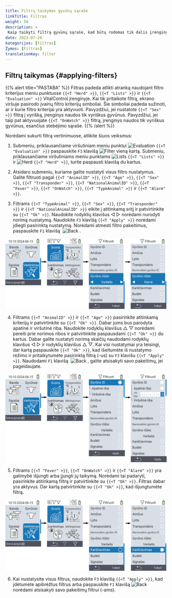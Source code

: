 ```yaml
---
title: Filtrų taikymas gyvūnų sąraše
linkTitle: Filtras
weight: 50
description: >
 Kaip taikyti filtrą gyvūnų sąraše, kad būtų rodomas tik dalis įrenginyje esančių gyvūnų.
date: 2023-07-26
kategorijos: [Filtras]
Žymos: [Filtras]
translationKey: filter
---
```

## Filtrų taikymas {#applying-filters}

{{% alert title="PASTABA" %}}
Filtras padeda atlikti atranką naudojant filtro kriterijus meniu punktuose `{{<T "Herd" >}}`, `{{<T "Lists" >}}` ir `{{<T "Evaluation" >}}` VitalControl įrenginyje. Kai tik pritaikote filtrą, ekrano viršuje pasirodo įvairių filtro kriterijų simboliai. Šie simboliai padeda sužinoti, ar ir kurie filtro kriterijai yra aktyvuoti. Pavyzdžiui, jei nustatote `{{<T "Sex" >}}` filtrą į vyrišką, įrenginys naudos tik vyriškus gyvūnus. Pavyzdžiui, jei taip pat aktyvuojate `{{<T "OnWatch" >}}` filtrą, įrenginys naudos tik vyriškus gyvūnus, esančius stebėjimo sąraše.
{{% /alert %}}

Norėdami sukurti filtrą vertinimuose, atlikite šiuos veiksmus:

1. Submeniu, priklausančiame viršutiniam meniu punktui <img src="/icons/main/evaluation.svg" width="50" align="bottom" alt="Evaluation" /> `{{<T "Evaluation" >}}` paspauskite `F3` klavišą <img src="/icons/footer/filter.svg" width="25" align="bottom" alt="Filter" /> vieną kartą. Submeniu, priklausančiame viršutiniams meniu punktams <img src="/icons/main/lists.svg" width="28" align="bottom" alt="Lists" /> `{{<T "Lists" >}}` ir <img src="/icons/main/herd.svg" width="60" align="bottom" alt="Herd" /> `{{<T "Herd" >}}`, turite paspausti klavišą du kartus.

2. Atsidaro submeniu, kuriame galite nustatyti visus filtro nustatymus. Galite filtruoti pagal `{{<T "AnimalID" >}}`, `{{<T "Age" >}}`, `{{<T "Sex" >}}`, `{{<T "Transponder" >}}`, `{{<T "NationalAnimalID" >}}`, `{{<T "Fever" >}}`, `{{<T "OnWatch" >}}`, `{{<T "TypeAnimal" >}}` ir `{{<T "Alarm" >}}`.

3. Filtrams `{{<T "TypeAnimal" >}}`, `{{<T "Sex" >}}`, `{{<T "Transponder" >}}` ir `{{<T "NationalAnimalID" >}}` eikite į atitinkamą sritį ir patvirtinkite su `{{<T "Ok" >}}`. Naudokite rodyklių klavišus ◁ ▷ norėdami nurodyti norimą nustatymą. Naudokite `F3` klavišą `{{<T "Apply" >}}` norėdami įdiegti pasirinktą nustatymą. Norėdami atmesti filtro pakeitimus, paspauskite `F1` klavišą &nbsp;<img src="/icons/footer/exit.svg" width="25" align="bottom" alt="Back" />&nbsp;.

![VitalControl: menu Evaluation Create filter](images/filter.png "Create filter")

4. Filtrams `{{<T "AnimalID" >}}` ir `{{<T "Age" >}}` pasirinkite atitinkamą kriterijų ir patvirtinkite su `{{<T "Ok" >}}`. Dabar jums bus parodyta apatinė ir viršutinė riba. Naudokite rodyklių klavišus △ ▽ norėdami pereiti prie norimos ribos ir patvirtinkite paspausdami `{{<T "Ok" >}}` du kartus. Dabar galite nustatyti norimą skaičių naudodami rodyklių klavišus ◁ ▷ ir rodyklių klavišus △ ▽. Kai visi nustatymai yra teisingi, dar kartą paspauskite `{{<T "Ok" >}}`, kad išeitumėte iš nustatymo režimo ir pritaikytumėte pasirinktą filtrą (-us) su `F3` klavišu `{{<T "Apply" >}}`. Naudodami `F1` klavišą &nbsp;<img src="/icons/footer/exit.svg" width="25" align="bottom" alt="Back" />&nbsp;, galite atsisakyti savo pakeitimų, jei pageidaujate.

![VitalControl: menu Evaluation Create filter](images/filter2.png "Create filter")

5. Filtrams `{{<T "Fever" >}}`, `{{<T "OnWatch" >}}` ir `{{<T "Alarm" >}}` yra galimybė išjungti arba įjungti jų taikymą. Norėdami tai padaryti, pasirinkite atitinkamą filtrą ir patvirtinkite su `{{<T "Ok" >}}`. Filtras dabar yra aktyvus. Dar kartą patvirtinkite su `{{<T "Ok" >}}`, kad išjungtumėte filtrą.

![VitalControl: menu Evaluation Create filter](images/filter3.png "Create filter")

6. Kai nustatysite visus filtrus, naudokite `F3` klavišą `{{<T "Apply" >}}`, kad įdėtumėte apibrėžtus filtrus arba paspauskite `F1` klavišą <img src="/icons/footer/exit.svg" width="25" align="bottom" alt="Back" /> norėdami atsisakyti savo pakeitimų filtrui (-ams).
